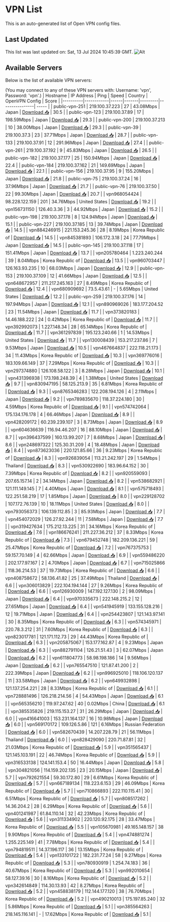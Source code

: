 # VPN List

This is an auto-generated list of Open VPN config files.

## Last Updated

This list was last updated on: Sat, 13 Jul 2024 10:45:39 GMT.
![Alt](https://repobeats.axiom.co/api/embed/186b98318ef1479477931607c1ad7d823f12451f.svg "Repobeats analytics image")

## Available Servers

Below is the list of available VPN servers:

(You may connect to any of these VPN servers with: Username: 'vpn', Password: 'vpn'.)
| Hostname | IP Address | Ping | Speed | Country | OpenVPN Config | Score |
|----------|------------|------|-------|---------|----------------| ----- |
| public-vpn-251 | 219.100.37.223 | 27 | 43.08Mbps | Japan | [Download 📥](./configs/server_0_JP.ovpn) | 30.5 |
| public-vpn-123 | 219.100.37.89 | 17 | 198.59Mbps | Japan | [Download 📥](./configs/server_1_JP.ovpn) | 29.3 |
| public-vpn-200 | 219.100.37.213 | 10 | 38.00Mbps | Japan | [Download 📥](./configs/server_2_JP.ovpn) | 29.3 |
| public-vpn-39 | 219.100.37.3 | 23 | 37.71Mbps | Japan | [Download 📥](./configs/server_3_JP.ovpn) | 28.7 |
| public-vpn-133 | 219.100.37.91 | 12 | 291.96Mbps | Japan | [Download 📥](./configs/server_4_JP.ovpn) | 27.4 |
| public-vpn-261 | 219.100.37.192 | 9 | 45.83Mbps | Japan | [Download 📥](./configs/server_5_JP.ovpn) | 26.5 |
| public-vpn-182 | 219.100.37.177 | 25 | 150.94Mbps | Japan | [Download 📥](./configs/server_6_JP.ovpn) | 22.4 |
| public-vpn-184 | 219.100.37.162 | 21 | 149.69Mbps | Japan | [Download 📥](./configs/server_7_JP.ovpn) | 22.1 |
| public-vpn-156 | 219.100.37.95 | 9 | 155.20Mbps | Japan | [Download 📥](./configs/server_8_JP.ovpn) | 21.8 |
| public-vpn-75 | 219.100.37.24 | 16 | 37.96Mbps | Japan | [Download 📥](./configs/server_9_JP.ovpn) | 21.7 |
| public-vpn-76 | 219.100.37.50 | 22 | 99.30Mbps | Japan | [Download 📥](./configs/server_10_JP.ovpn) | 20.7 |
| vpn968054424 | 98.228.122.159 | 201 | 34.76Mbps | United States | [Download 📥](./configs/server_11_US.ovpn) | 19.2 |
| vpn156731150 | 126.40.3.36 | 3 | 44.92Mbps | Japan | [Download 📥](./configs/server_12_JP.ovpn) | 15.2 |
| public-vpn-198 | 219.100.37.178 | 8 | 124.94Mbps | Japan | [Download 📥](./configs/server_13_JP.ovpn) | 15.1 |
| public-vpn-227 | 219.100.37.185 | 13 | 39.74Mbps | Japan | [Download 📥](./configs/server_14_JP.ovpn) | 14.5 |
| vpn884246915 | 221.153.245.36 | 28 | 8.19Mbps | Korea Republic of | [Download 📥](./configs/server_15_KR.ovpn) | 14.5 |
| vpn845381893 | 106.172.3.18 | 24 | 77.79Mbps | Japan | [Download 📥](./configs/server_16_JP.ovpn) | 14.5 |
| public-vpn-145 | 219.100.37.118 | 17 | 151.41Mbps | Japan | [Download 📥](./configs/server_17_JP.ovpn) | 13.7 |
| vpn205780464 | 1.223.240.244 | 39 | 8.04Mbps | Korea Republic of | [Download 📥](./configs/server_18_KR.ovpn) | 13.5 |
| vpn960703447 | 126.163.93.235 | 10 | 68.03Mbps | Japan | [Download 📥](./configs/server_19_JP.ovpn) | 12.9 |
| public-vpn-153 | 219.100.37.109 | 12 | 41.66Mbps | Japan | [Download 📥](./configs/server_20_JP.ovpn) | 12.5 |
| vpn648672957 | 211.217.245.163 | 27 | 8.49Mbps | Korea Republic of | [Download 📥](./configs/server_21_KR.ovpn) | 12.4 |
| vpn680909692 | 73.5.43.61 | - | 5.65Mbps | United States | [Download 📥](./configs/server_22_US.ovpn) | 12.2 |
| public-vpn-259 | 219.100.37.176 | 14 | 197.94Mbps | Japan | [Download 📥](./configs/server_23_JP.ovpn) | 12.1 |
| vpn890969026 | 183.177.204.52 | 23 | 11.54Mbps | Japan | [Download 📥](./configs/server_24_JP.ovpn) | 11.7 |
| vpn373820183 | 14.46.188.222 | 24 | 0.42Mbps | Korea Republic of | [Download 📥](./configs/server_25_KR.ovpn) | 11.7 |
| vpn392992073 | 1.227.148.34 | 28 | 65.14Mbps | Korea Republic of | [Download 📥](./configs/server_26_KR.ovpn) | 11.7 |
| vpn361297839 | 195.123.240.66 | 1 | 14.53Mbps | United States | [Download 📥](./configs/server_27_US.ovpn) | 11.7 |
| vpn130008439 | 153.217.237.86 | 7 | 9.53Mbps | Japan | [Download 📥](./configs/server_28_JP.ovpn) | 10.5 |
| vpn467664837 | 222.118.21.173 | 34 | 11.43Mbps | Korea Republic of | [Download 📥](./configs/server_29_KR.ovpn) | 10.3 |
| vpn369776016 | 183.109.66.149 | 37 | 7.29Mbps | Korea Republic of | [Download 📥](./configs/server_30_KR.ovpn) | 10.3 |
| vpn297374880 | 126.108.58.122 | 3 | 8.28Mbps | Japan | [Download 📥](./configs/server_31_JP.ovpn) | 10.1 |
| vpn431396938 | 173.198.248.39 | 4 | 1.38Mbps | United States | [Download 📥](./configs/server_32_US.ovpn) | 9.7 |
| vpn830947195 | 58.125.213.9 | 35 | 6.81Mbps | Korea Republic of | [Download 📥](./configs/server_33_KR.ovpn) | 9.3 |
| vpn8765346283 | 122.208.194.126 | 4 | 2.11Mbps | Japan | [Download 📥](./configs/server_34_JP.ovpn) | 9.2 |
| vpn789835670 | 118.37.224.180 | 30 | 4.59Mbps | Korea Republic of | [Download 📥](./configs/server_35_KR.ovpn) | 9.1 |
| vpn574742064 | 175.134.176.178 | 4 | 66.46Mbps | Japan | [Download 📥](./configs/server_36_JP.ovpn) | 8.9 |
| vpn428209172 | 60.239.239.107 | 3 | 8.73Mbps | Japan | [Download 📥](./configs/server_37_JP.ovpn) | 8.9 |
| vpn604636639 | 116.94.46.207 | 16 | 88.10Mbps | Japan | [Download 📥](./configs/server_38_JP.ovpn) | 8.7 |
| vpn396437599 | 160.13.99.207 | 7 | 8.68Mbps | Japan | [Download 📥](./configs/server_39_JP.ovpn) | 8.6 |
| vpn248697322 | 125.30.31.209 | 4 | 18.48Mbps | Japan | [Download 📥](./configs/server_40_JP.ovpn) | 8.4 |
| vpn873623036 | 220.121.85.66 | 36 | 9.23Mbps | Korea Republic of | [Download 📥](./configs/server_41_KR.ovpn) | 8.3 |
| vpn926839054 | 113.21.242.197 | 29 | 1.54Mbps | Thailand | [Download 📥](./configs/server_42_TH.ovpn) | 8.3 |
| vpn530922690 | 183.96.64.152 | 30 | 7.39Mbps | Korea Republic of | [Download 📥](./configs/server_43_KR.ovpn) | 8.2 |
| vpn920559093 | 207.65.157.14 | 2 | 34.14Mbps | Japan | [Download 📥](./configs/server_44_JP.ovpn) | 8.2 |
| vpn538682921 | 121.111.149.145 | 7 | 4.40Mbps | Japan | [Download 📥](./configs/server_45_JP.ovpn) | 8.1 |
| vpn575718493 | 122.251.58.219 | 17 | 1.85Mbps | Japan | [Download 📥](./configs/server_46_JP.ovpn) | 8.0 |
| vpn229128702 | 107.172.76.139 | 10 | 18.11Mbps | United States | [Download 📥](./configs/server_47_US.ovpn) | 8.0 |
| vpn793056373 | 106.139.112.85 | 3 | 85.93Mbps | Japan | [Download 📥](./configs/server_48_JP.ovpn) | 7.7 |
| vpn454072029 | 126.27.92.244 | 11 | 7.58Mbps | Japan | [Download 📥](./configs/server_49_JP.ovpn) | 7.7 |
| vpn319427634 | 175.212.13.225 | 31 | 34.16Mbps | Korea Republic of | [Download 📥](./configs/server_50_KR.ovpn) | 7.6 |
| vpn186676241 | 211.227.36.212 | 37 | 8.33Mbps | Korea Republic of | [Download 📥](./configs/server_51_KR.ovpn) | 7.3 |
| vpn679452748 | 182.209.136.221 | 59 | 25.47Mbps | Korea Republic of | [Download 📥](./configs/server_52_KR.ovpn) | 7.2 |
| vpn767375753 | 59.157.70.149 | 4 | 62.66Mbps | Japan | [Download 📥](./configs/server_53_JP.ovpn) | 6.9 |
| vpn559486220 | 202.177.97.167 | 2 | 4.70Mbps | Japan | [Download 📥](./configs/server_54_JP.ovpn) | 6.7 |
| vpn715025866 | 118.36.214.53 | 37 | 19.73Mbps | Korea Republic of | [Download 📥](./configs/server_55_KR.ovpn) | 6.6 |
| vpn408758672 | 58.136.41.82 | 25 | 37.49Mbps | Thailand | [Download 📥](./configs/server_56_TH.ovpn) | 6.6 |
| vpn306013829 | 222.104.194.144 | 27 | 9.26Mbps | Korea Republic of | [Download 📥](./configs/server_57_KR.ovpn) | 6.6 |
| vpn126930009 | 147.192.127.130 | 2 | 98.09Mbps | Japan | [Download 📥](./configs/server_58_JP.ovpn) | 6.4 |
| vpn970335673 | 222.148.215.2 | 12 | 27.65Mbps | Japan | [Download 📥](./configs/server_59_JP.ovpn) | 6.4 |
| vpn541945919 | 133.155.128.216 | 12 | 19.71Mbps | Japan | [Download 📥](./configs/server_60_JP.ovpn) | 6.4 |
| vpn254423807 | 121.143.97.141 | 30 | 8.35Mbps | Korea Republic of | [Download 📥](./configs/server_61_KR.ovpn) | 6.3 |
| vpn574345971 | 220.78.3.212 | 31 | 7.60Mbps | Korea Republic of | [Download 📥](./configs/server_62_KR.ovpn) | 6.3 |
| vpn823017781 | 121.171.112.73 | 29 | 44.43Mbps | Korea Republic of | [Download 📥](./configs/server_63_KR.ovpn) | 6.3 |
| vpn205875067 | 153.177.162.87 | 4 | 9.23Mbps | Japan | [Download 📥](./configs/server_64_JP.ovpn) | 6.3 |
| vpn882791104 | 126.21.51.43 | 3 | 62.07Mbps | Japan | [Download 📥](./configs/server_65_JP.ovpn) | 6.2 |
| vpn611804773 | 58.98.198.186 | 14 | 9.56Mbps | Japan | [Download 📥](./configs/server_66_JP.ovpn) | 6.2 |
| vpn765547510 | 121.87.41.200 | 2 | 222.39Mbps | Japan | [Download 📥](./configs/server_67_JP.ovpn) | 6.2 |
| vpn996925010 | 118.106.120.137 | 11 | 33.58Mbps | Japan | [Download 📥](./configs/server_68_JP.ovpn) | 6.2 |
| vpn649932898 | 121.137.254.221 | 28 | 8.33Mbps | Korea Republic of | [Download 📥](./configs/server_69_KR.ovpn) | 6.1 |
| vpn728881496 | 126.218.214.56 | 4 | 54.43Mbps | Japan | [Download 📥](./configs/server_70_JP.ovpn) | 6.1 |
| vpn565356210 | 119.97.247.62 | 40 | 0.02Mbps | China | [Download 📥](./configs/server_71_CN.ovpn) | 6.1 |
| vpn385535826 | 219.115.153.27 | 31 | 26.29Mbps | Japan | [Download 📥](./configs/server_72_JP.ovpn) | 6.0 |
| vpn416641003 | 153.231.164.137 | 16 | 10.98Mbps | Japan | [Download 📥](./configs/server_73_JP.ovpn) | 6.0 |
| vpn569170172 | 109.126.5.86 | 121 | 6.16Mbps | Russian Federation | [Download 📥](./configs/server_74_RU.ovpn) | 6.0 |
| vpn582670439 | 14.207.228.79 | 21 | 56.11Mbps | Thailand | [Download 📥](./configs/server_75_TH.ovpn) | 6.0 |
| vpn828429090 | 220.71.87.81 | 32 | 21.03Mbps | Korea Republic of | [Download 📥](./configs/server_76_KR.ovpn) | 5.9 |
| vpn351565437 | 121.145.103.191 | 22 | 46.74Mbps | Korea Republic of | [Download 📥](./configs/server_77_KR.ovpn) | 5.9 |
| vpn316533138 | 124.141.153.4 | 50 | 16.44Mbps | Japan | [Download 📥](./configs/server_78_JP.ovpn) | 5.8 |
| vpn304821056 | 114.159.202.135 | 23 | 20.15Mbps | Japan | [Download 📥](./configs/server_79_JP.ovpn) | 5.7 |
| vpn792621554 | 59.30.172.80 | 29 | 6.61Mbps | Korea Republic of | [Download 📥](./configs/server_80_KR.ovpn) | 5.7 |
| vpn667189134 | 118.223.6.153 | 29 | 46.09Mbps | Korea Republic of | [Download 📥](./configs/server_81_KR.ovpn) | 5.7 |
| vpn710866893 | 222.110.115.41 | 30 | 6.51Mbps | Korea Republic of | [Download 📥](./configs/server_82_KR.ovpn) | 5.7 |
| vpn808517262 | 14.36.204.2 | 28 | 6.29Mbps | Korea Republic of | [Download 📥](./configs/server_83_KR.ovpn) | 5.6 |
| vpn401241987 | 61.84.110.14 | 32 | 42.23Mbps | Korea Republic of | [Download 📥](./configs/server_84_KR.ovpn) | 5.6 |
| vpn311334902 | 220.120.92.175 | 28 | 33.47Mbps | Korea Republic of | [Download 📥](./configs/server_85_KR.ovpn) | 5.5 |
| vpn105670981 | 49.165.148.157 | 38 | 9.90Mbps | Korea Republic of | [Download 📥](./configs/server_86_KR.ovpn) | 5.4 |
| vpn474881274 | 1.255.225.149 | 41 | 7.78Mbps | Korea Republic of | [Download 📥](./configs/server_87_KR.ovpn) | 5.4 |
| vpn794819511 | 14.37.196.117 | 36 | 13.15Mbps | Korea Republic of | [Download 📥](./configs/server_88_KR.ovpn) | 5.4 |
| vpn133101722 | 182.231.77.24 | 58 | 9.27Mbps | Korea Republic of | [Download 📥](./configs/server_89_KR.ovpn) | 5.3 |
| vpn780930919 | 1.254.74.183 | 36 | 40.67Mbps | Korea Republic of | [Download 📥](./configs/server_90_KR.ovpn) | 5.3 |
| vpn992010654 | 58.127.39.16 | 30 | 8.16Mbps | Korea Republic of | [Download 📥](./configs/server_91_KR.ovpn) | 5.2 |
| vpn342614849 | 114.30.13.93 | 42 | 8.27Mbps | Korea Republic of | [Download 📥](./configs/server_92_KR.ovpn) | 5.2 |
| vpn458838179 | 112.144.177.120 | 38 | 76.70Mbps | Korea Republic of | [Download 📥](./configs/server_93_KR.ovpn) | 5.2 |
| vpn490210013 | 175.197.85.240 | 32 | 5.86Mbps | Korea Republic of | [Download 📥](./configs/server_94_KR.ovpn) | 5.1 |
| vpn385564263 | 218.145.116.141 | - | 17.62Mbps | Korea Republic of | [Download 📥](./configs/server_95_KR.ovpn) | 5.1 |
